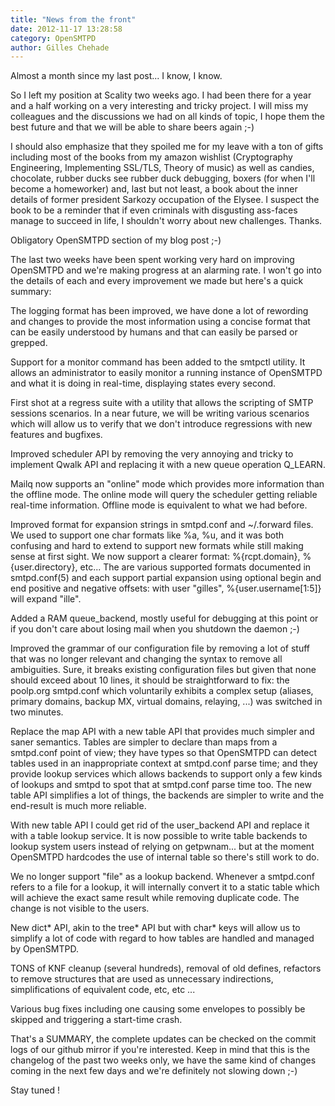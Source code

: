 ```yaml
---
title: "News from the front"
date: 2012-11-17 13:28:58
category: OpenSMTPD
author: Gilles Chehade
---
```


Almost a month since my last post... I know, I know.

So I left my position at Scality two weeks ago. I had been there for a year and a half working on a very interesting and tricky project. I will miss my colleagues and the discussions we had on all kinds of topic, I hope them the best future and that we will be able to share beers again ;-)

I should also emphasize that they spoiled me for my leave with a ton of gifts including most of the books from my amazon wishlist (Cryptography Engineering, Implementing SSL/TLS, Theory of music) as well as candies, chocolate, rubber ducks see rubber duck debugging, boxers (for when I'll become a homeworker) and, last but not least, a book about the inner details of former president Sarkozy occupation of the Elysee. I suspect the book to be a reminder that if even criminals with disgusting ass-faces manage to succeed in life, I shouldn't worry about new challenges. Thanks.

Obligatory OpenSMTPD section of my blog post ;-)

The last two weeks have been spent working very hard on improving OpenSMTPD and we're making progress at an alarming rate. I won't go into the details of each and every improvement we made but here's a quick summary:

The logging format has been improved, we have done a lot of rewording and changes to provide the most information using a concise format that can be easily understood by humans and that can easily be parsed or grepped.

Support for a monitor command has been added to the smtpctl utility. It allows an administrator to easily monitor a running instance of OpenSMTPD and what it is doing in real-time, displaying states every second.

First shot at a regress suite with a utility that allows the scripting of SMTP sessions scenarios. In a near future, we will be writing various scenarios which will allow us to verify that we don't introduce regressions with new features and bugfixes.

Improved scheduler API by removing the very annoying and tricky to implement Qwalk API and replacing it with a new queue operation Q_LEARN.

Mailq now supports an "online" mode which provides more information than the offline mode. The online mode will query the scheduler getting reliable real-time information. Offline mode is equivalent to what we had before.

Improved format for expansion strings in smtpd.conf and ~/.forward files. We used to support one char formats like %a, %u, and it was both confusing and hard to extend to support new formats while still making sense at first sight. We now support a clearer format: %{rcpt.domain}, %{user.directory}, etc... The are various supported formats documented in smtpd.conf(5) and each support partial expansion using optional begin and end positive and negative offsets: with user "gilles", %{user.username[1:5]} will expand "ille".

Added a RAM queue_backend, mostly useful for debugging at this point or if you don't care about losing mail when you shutdown the daemon ;-)

Improved the grammar of our configuration file by removing a lot of stuff that was no longer relevant and changing the syntax to remove all ambiguities. Sure, it breaks existing configuration files but given that none should exceed about 10 lines, it should be straightforward to fix: the poolp.org smtpd.conf which voluntarily exhibits a complex setup (aliases, primary domains, backup MX, virtual domains, relaying, ...) was switched in two minutes.

Replace the map API with a new table API that provides much simpler and saner semantics. Tables are simpler to declare than maps from a smtpd.conf point of view; they have types so that OpenSMTPD can detect tables used in an inappropriate context at smtpd.conf parse time; and they provide lookup services which allows backends to support only a few kinds of lookups and smtpd to spot that at smtpd.conf parse time too. The new table API simplifies a lot of things, the backends are simpler to write and the end-result is much more reliable.

With new table API I could get rid of the user_backend API and replace it with a table lookup service. It is now possible to write table backends to lookup system users instead of relying on getpwnam... but at the moment OpenSMTPD hardcodes the use of internal table so there's still work to do.

We no longer support "file" as a lookup backend. Whenever a smtpd.conf refers to a file for a lookup, it will internally convert it to a static table which will achieve the exact same result while removing duplicate code. The change is not visible to the users.

New dict* API, akin to the tree* API but with char* keys will allow us to simplify a lot of code with regard to how tables are handled and managed by OpenSMTPD.

TONS of KNF cleanup (several hundreds), removal of old defines, refactors to remove structures that are used as unnecessary indirections, simplifications of equivalent code, etc, etc ...

Various bug fixes including one causing some envelopes to possibly be skipped and triggering a start-time crash.

That's a SUMMARY, the complete updates can be checked on the commit logs of our github mirror if you're interested. Keep in mind that this is the changelog of the past two weeks only, we have the same kind of changes coming in the next few days and we're definitely not slowing down ;-)

Stay tuned !
